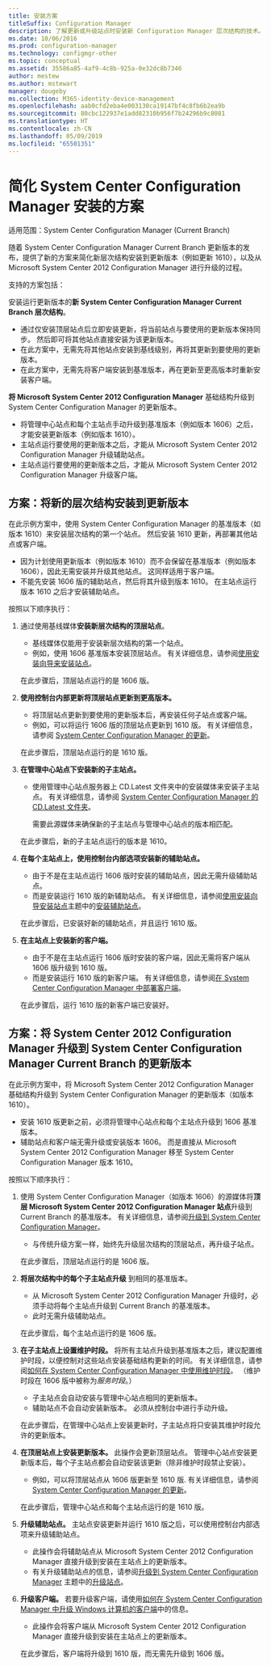 ```yaml
---
title: 安装方案
titleSuffix: Configuration Manager
description: 了解更新或升级站点时安装新 Configuration Manager 层次结构的技术。
ms.date: 10/06/2016
ms.prod: configuration-manager
ms.technology: configmgr-other
ms.topic: conceptual
ms.assetid: 35586a85-4af9-4c8b-925a-0e32dc8b7346
author: mestew
ms.author: mstewart
manager: dougeby
ms.collection: M365-identity-device-management
ms.openlocfilehash: aab0cfd2eba4e003130ca19147bf4c8fb6b2ea9b
ms.sourcegitcommit: 80cbc122937e1add82310b956f7b24296b9c8081
ms.translationtype: HT
ms.contentlocale: zh-CN
ms.lasthandoff: 05/09/2019
ms.locfileid: "65501351"
---
```

# <a name="scenarios-to-streamline-your-installation-of-system-center-configuration-manager"></a>简化 System Center Configuration Manager 安装的方案

适用范围：System Center Configuration Manager (Current Branch)

随着 System Center Configuration Manager Current Branch 更新版本的发布，提供了新的方案来简化新层次结构安装到更新版本（例如更新 1610），以及从 Microsoft System Center 2012 Configuration Manager 进行升级的过程。

支持的方案包括：  

安装运行更新版本的**新 System Center Configuration Manager Current Branch 层次结构**。  

-   通过仅安装顶层站点后立即安装更新，将当前站点与要使用的更新版本保持同步。 然后即可将其他站点直接安装为该更新版本。  
-   在此方案中，无需先将其他站点安装到基线级别，再将其更新到要使用的更新版本。  
-   在此方案中，无需先将客户端安装到基准版本，再在更新至更高版本时重新安装客户端。  

**将 Microsoft System Center 2012 Configuration Manager** 基础结构升级到 System Center Configuration Manager 的更新版本。  

-   将管理中心站点和每个主站点手动升级到基准版本（例如版本 1606）之后，才能安装更新版本（例如版本 1610）。  
-   主站点运行要使用的更新版本之后，才能从 Microsoft System Center 2012 Configuration Manager 升级辅助站点。  
-   主站点运行要使用的更新版本之后，才能从 Microsoft System Center 2012 Configuration Manager 升级客户端。  

## <a name="scenario-install-a-new-hierarchy-to-an-update-version"></a>方案：将新的层次结构安装到更新版本  
在此示例方案中，使用 System Center Configuration Manager 的基准版本（如版本 1610）来安装层次结构的第一个站点。 然后安装 1610 更新，再部署其他站点或客户端。  

-   因为计划使用更新版本（例如版本 1610）而不会保留在基准版本（例如版本 1606），因此无需安装并升级其他站点。 这同样适用于客户端。  
-   不能先安装 1606 版的辅助站点，然后将其升级到版本 1610。 在主站点运行版本 1610 之后才安装辅助站点。  

按照以下顺序执行：  

1. 通过使用基线媒体**安装新层次结构的顶层站点**。  

   -   基线媒体仅能用于安装新层次结构的第一个站点。  
   -   例如，使用 1606 基准版本安装顶层站点。 有关详细信息，请参阅[使用安装向导来安装站点](/sccm/core/servers/deploy/install/use-the-setup-wizard-to-install-sites)。  

   在此步骤后，顶层站点运行的是 1606 版。  

2. **使用控制台内部更新将顶层站点更新到更高版本。**  

   -   将顶层站点更新到要使用的更新版本后，再安装任何子站点或客户端。  
   -   例如，可以将运行 1606 版的顶层站点更新到 1610 版。 有关详细信息，请参阅 [ System Center Configuration Manager 的更新](../../../../core/servers/manage/updates.md)。  

   在此步骤后，顶层站点运行的是 1610 版。  

3. **在管理中心站点下安装新的子主站点。**  

   - 使用管理中心站点服务器上 CD.Latest 文件夹中的安装媒体来安装子主站点。 有关详细信息，请参阅 [System Center Configuration Manager 的 CD.Latest 文件夹](../../../../core/servers/manage/the-cd.latest-folder.md)。  

     需要此源媒体来确保新的子主站点与管理中心站点的版本相匹配。  

   在此步骤后，新的子主站点运行的版本是 1610。  

4. **在每个主站点上，使用控制台内部选项安装新的辅助站点。**  

   -   由于不是在主站点运行 1606 版时安装的辅助站点，因此无需升级辅助站点。  
   -   而是安装运行 1610 版的新辅助站点。 有关详细信息，请参阅[使用安装向导安装站点](/sccm/core/servers/deploy/install/use-the-setup-wizard-to-install-sites)主题中的[安装辅助站点](/sccm/core/servers/deploy/install/use-the-setup-wizard-to-install-sites#bkmk_secondary)。  

   在此步骤后，已安装好新的辅助站点，并且运行 1610 版。  

5. **在主站点上安装新的客户端。**  

   -   由于不是在主站点运行 1606 版时安装的客户端，因此无需将客户端从 1606 版升级到 1610 版。  
   -   而是安装运行 1610 版的新客户端。 有关详细信息，请参阅[在 System Center Configuration Manager 中部署客户端](../../../clients/deploy/deploy-clients-to-windows-computers.md)。  

   在此步骤后，运行 1610 版的新客户端已安装好。  

## <a name="scenario-upgrade-system-center-2012-configuration-manager-to-an-update-version-of-system-center-configuration-manager-current-branch"></a>方案：将 System Center 2012 Configuration Manager 升级到 System Center Configuration Manager Current Branch 的更新版本  
在此示例方案中，将 Microsoft System Center 2012 Configuration Manager 基础结构升级到 System Center Configuration Manager 的更新版本（如版本 1610）。  

-   安装 1610 版更新之前，必须将管理中心站点和每个主站点升级到 1606 基准版本。  
-   辅助站点和客户端无需升级或安装版本 1606。 而是直接从 Microsoft System Center 2012 Configuration Manager 移至 System Center Configuration Manager 版本 1610。  

按照以下顺序执行：  

1. 使用 System Center Configuration Manager（如版本 1606）的源媒体将**顶层 Microsoft System Center 2012 Configuration Manager 站点**升级到 Current Branch 的基准版本。 有关详细信息，请参阅[升级到 System Center Configuration Manager](../../../../core/servers/deploy/install/upgrade-to-configuration-manager.md)。  

   -   与传统升级方案一样，始终先升级层次结构的顶层站点，再升级子站点。  

   在此步骤后，顶层站点运行的是 1606 版。  

2. **将层次结构中的每个子主站点升级** 到相同的基准版本。  

   -   从 Microsoft System Center 2012 Configuration Manager 升级时，必须手动将每个主站点升级到 Current Branch 的基准版本。  
   -   此时无需升级辅助站点。  

   在此步骤后，每个主站点运行的是 1606 版。  

3. **在子主站点上设置维护时段。** 将所有主站点升级到基准版本之后，建议配置维护时段，以便控制对这些站点安装基础结构更新的时间。 有关详细信息，请参阅[如何在 System Center Configuration Manager 中使用维护时段](../../../../core/clients/manage/collections/use-maintenance-windows.md)。  （维护时段在 1606 版中被称为*服务时段*。）  

   -   子主站点会自动安装与管理中心站点相同的更新版本。  
   -   辅助站点不会自动安装新版本。 必须从控制台中进行手动升级。  

   在此步骤后，在管理中心站点上安装更新时，子主站点将只安装其维护时段允许的更新版本。  

4. **在顶层站点上安装更新版本。** 此操作会更新顶层站点。 管理中心站点安装更新版本后，每个子主站点都会自动安装该更新（除非维护时段禁止安装）。  

   -   例如，可以将顶层站点从 1606 版更新至 1610 版. 有关详细信息，请参阅 [ System Center Configuration Manager 的更新](../../../../core/servers/manage/updates.md)。  

   在此步骤后，管理中心站点和每个主站点运行的是 1610 版。  

5. **升级辅助站点。** 主站点安装更新并运行 1610 版之后，可以使用控制台内部选项来升级辅助站点。  

   -   此操作会将辅助站点从 Microsoft System Center 2012 Configuration Manager 直接升级到安装在主站点上的更新版本。  
   -   有关升级辅助站点的信息，请参阅[升级到 System Center Configuration Manager](../../../../core/servers/deploy/install/upgrade-to-configuration-manager.md) 主题中的[升级站点](../../../../core/servers/deploy/install/upgrade-to-configuration-manager.md#bkmk_upgrade)。  

6. **升级客户端。** 若要升级客户端，请使用[如何在 System Center Configuration Manager 中升级 Windows 计算机的客户端](../../../../core/clients/manage/upgrade/upgrade-clients-for-windows-computers.md)中的信息。  

   -   此操作会将客户端从 Microsoft System Center 2012 Configuration Manager 直接升级到安装在主站点上的更新版本。  

   在此步骤后，客户端将升级到 1610 版，而无需先升级到 1606 版。
